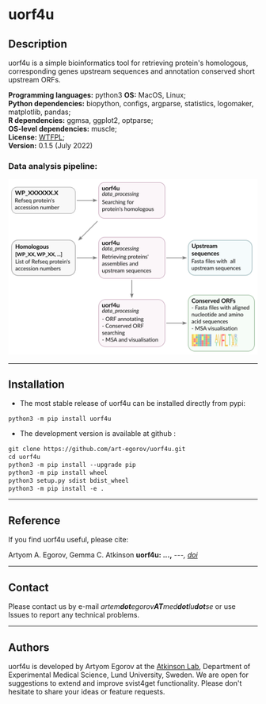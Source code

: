 


# uorf4u

## Description

uorf4u is a simple bioinformatics tool for retrieving protein's homologous, corresponding genes upstream sequences and annotation conserved short upstream ORFs.  

**Programming languages:** python3 
**OS:** MacOS, Linux;  
**Python dependencies:** biopython, configs, argparse, statistics, logomaker, matplotlib, pandas;  
**R dependencies:** ggmsa, ggplot2, optparse;  
**OS-level dependencies:** muscle;  
**License:** [WTFPL](http://www.wtfpl.net);  
**Version:** 0.1.5 (July 2022)

### Data analysis pipeline:

<img  src="img/pipeline.svg" width="600"/>

---


## Installation


- The most stable release of uorf4u can be installed directly from pypi:

```
python3 -m pip install uorf4u
```

- The development version is available at github :

```
git clone https://github.com/art-egorov/uorf4u.git
cd uorf4u
python3 -m pip install --upgrade pip
python3 -m pip install wheel
python3 setup.py sdist bdist_wheel
python3 -m pip install -e .
```

---

## Reference

If you find uorf4u useful, please cite:


Artyom A. Egorov, Gemma C. Atkinson **uorf4u: ...,** *---, [doi]()*

---

## Contact

Please contact us by e-mail _artem**dot**egorov**AT**med**dot**lu**dot**se_ or use Issues to report any technical problems.  

---

## Authors

uorf4u is developed by Artyom Egorov at the [Atkinson Lab](https://atkinson-lab.com), Department of Experimental Medical Science, Lund University, Sweden. We are open for suggestions to extend and improve svist4get functionality. Please don't hesitate to share your ideas or feature requests.

